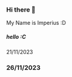 ### Hi there 👋
My Name is Imperius :D

<h5> hello :C </h5>

21/11/2023

<h3> 26/11/2023 </h3>
<!--
**Imperius89/Imperius89** is a ✨ _special_ ✨ repository because its `README.md` (this file) appears on your GitHub profile.

Here are some ideas to get you started:

- 🔭 I’m currently working on ...
- 🌱 I’m currently learning ...
- 👯 I’m looking to collaborate on ...
- 🤔 I’m looking for help with ...
- 💬 Ask me about ...
- 📫 How to reach me: ...
- 😄 Pronouns: ...
- ⚡ Fun fact: ...
-->
